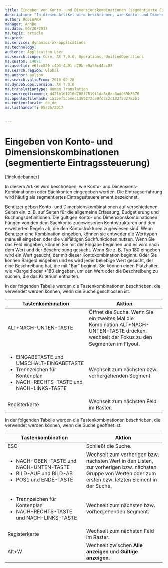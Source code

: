 ```yaml
---
title: Eingeben von Konto- und Dimensionskombinationen (segmentierte Eintragssteuerung)
description: "In diesem Artikel wird beschrieben, wie Konto- und Dimensions-Kombinationen oder Sachkonten eingegeben werden. Die Eintragserfahrung wird häufig als segmentiertes Eintragssteuerelement bezeichnet."
author: RobinARH
manager: AnnBe
ms.date: 06/20/2017
ms.topic: article
ms.prod: 
ms.service: dynamics-ax-applications
ms.technology: 
audience: Application User
ms.search.scope: Core, AX 7.0.0, Operations, UnifiedOperations
ms.custom: 14071
ms.assetid: e6fce826-c403-4d91-a78b-e9a58c44ac03
ms.search.region: Global
ms.author: aolson
ms.search.validFrom: 2016-02-28
ms.dyn365.ops.version: AX 7.0.0
ms.translationtype: Human Translation
ms.sourcegitcommit: d421b161216d700f7819f1da8c0ca8ad089b5670
ms.openlocfilehash: 1535ef5c5eec1389272ce8fd2c2c183f532785b1
ms.contentlocale: de-de
ms.lasthandoff: 05/25/2017


---
```


# <a name="enter-account-and-dimension-combinations-segmented-entry-control"></a>Eingeben von Konto- und Dimensionskombinationen (segmentierte Eintragssteuerung)

[!include[banner](../includes/banner.md)]


In diesem Artikel wird beschrieben, wie Konto- und Dimensions-Kombinationen oder Sachkonten eingegeben werden. Die Eintragserfahrung wird häufig als segmentiertes Eintragssteuerelement bezeichnet.

Benutzer geben Konto- und Dimensionskombinationen auf verschiedenen Seiten ein, z. B. auf Seiten für die allgemeine Erfassung, Budgetierung und Buchungsdefinitionen. Die gültigen Konto- und Dimensionskombinationen hängen von den dem Sachkonto zugewiesenen Kontostrukturen und den erweiterten Regeln ab, die den Kontostrukturen zugewiesen sind. Wenn Benutzer eine Kombination eingeben, können sie entweder die Werttypen manuell eingeben oder die vielfältigen Suchfunktionen nutzen. Wenn Sie das Feld eingeben, können Sie mit der Eingabe beginnen und es wird nach dem Wert und der Beschreibung gesucht. Wenn Sie z. B. Typ 180 eingeben wird ein Wert gesucht, der mit dieser Kontokombination beginnt. Oder Sie können Bargeld eingeben und es wird jeder beliebige Wert gesucht, der eine Beschreibung hat, die mit "Bar" beginnt. Sie können einen Platzhalter, wie \*Bargeld oder \*180 eingeben, um den Wert oder die Beschreibung zu suchen, die das Kriterium enthalten. 

In der folgenden Tabelle werden die Tastenkombinationen beschrieben, die verwendet werden können, wenn die Suche geschlossen ist.

<table>
<colgroup>
<col width="50%" />
<col width="50%" />
</colgroup>
<thead>
<tr class="header">
<th>Tastenkombination</th>
<th>Aktion</th>
</tr>
</thead>
<tbody>
<tr class="odd">
<td>ALT+NACH-UNTEN-TASTE</td>
<td>Öffnet die Suche. Wenn Sie ein zweites Mal die Kombination ALT+NACH-UNTEN-TASTE drücken, wechselt der Fokus zu den Segmenten im Flyout.</td>
</tr>
<tr class="even">
<td><ul>
<li>EINGABETASTE und UMSCHALT+EINGABETASTE</li>
<li>Trennzeichen für Kontenplan</li>
<li>NACH-RECHTS-TASTE und NACH-LINKS-TASTE</li>
</ul></td>
<td>Wechselt zum nächsten bzw. vorhergehenden Segment.</td>
</tr>
<tr class="odd">
<td>Registerkarte</td>
<td>Wechselt zum nächsten Feld im Raster.</td>
</tr>
</tbody>
</table>

In der folgenden Tabelle werden die Tastenkombinationen beschrieben, die verwendet werden können, wenn die Suche geöffnet ist.

<table>
<colgroup>
<col width="50%" />
<col width="50%" />
</colgroup>
<thead>
<tr class="header">
<th>Tastenkombination</th>
<th>Aktion</th>
</tr>
</thead>
<tbody>
<tr class="odd">
<td>ESC</td>
<td>Schließt die Suche.</td>
</tr>
<tr class="even">
<td><ul>
<li>NACH-OBEN-TASTE und NACH-UNTEN-TASTE</li>
<li>BILD-AUF und BILD-AB</li>
<li>POS1 und ENDE-TASTE</li>
</ul></td>
<td>Wechselt zum vorherigen bzw. nächsten Wert in den Listen, zur vorherigen bzw. nächsten Gruppe von Werten oder zum ersten bzw. letzten Element in der Suche.</td>
</tr>
<tr class="odd">
<td><ul>
<li>Trennzeichen für Kontenplan</li>
<li>NACH-RECHTS-TASTE und NACH-LINKS-TASTE</li>
</ul></td>
<td>Wechselt zum nächsten bzw. vorhergehenden Segment.</td>
</tr>
<tr class="even">
<td>Registerkarte</td>
<td>Wechselt zum nächsten Feld im Raster.</td>
</tr>
<tr class="odd">
<td>Alt+W</td>
<td>Wechselt zwischen <strong>Alle anzeigen</strong> und <strong>Gültige anzeigen</strong>.</td>
</tr>
</tbody>
</table>

 




